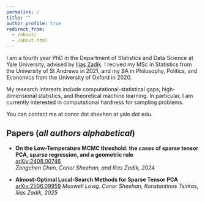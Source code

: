```yaml
---
permalink: /
title: ""
author_profile: true
redirect_from: 
  - /about/
  - /about.html
---
```


I am a fourth year PhD in the Department of Statistics and Data Science at Yale University, advised by [Ilias Zadik](https://iliaszadik.github.io/). I recived my MSc in Statistics from the University of St Andrews in 2021, and my BA in Philosophy, Politics, and Economics from the University of Oxford in 2020. 

My research interests include computational-statistical gaps, high-dimensional statistics, and theoretical machine learning. In particular, I am currently interested in computational hardness for sampling problems. 

You can contact me at conor dot sheehan at yale dot edu.

## Papers (_all authors alphabetical_)
- **On the Low-Temperature MCMC threshold: the cases of sparse tensor PCA, sparse regression, and a geometric rule**  
  [arXiv:2408.00746](https://arxiv.org/abs/2408.00746)  
  *Zongchen Chen, Conor Sheehan, and Ilias Zadik, 2024*

- **Almost-Optimal Local-Search Methods for Sparse Tensor PCA**
  [arXiv:2506.09959](https://arxiv.org/abs/2506.09959)
  *Maxwell Lovig, Conor Sheehan, Konstantinos Tsirkas, Ilias Zadik, 2025*


